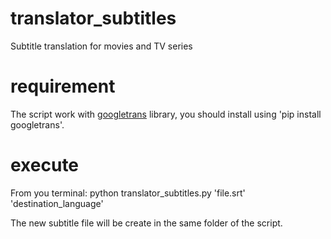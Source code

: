 # translator_subtitles
Subtitle translation for movies and TV series

# requirement
  The script work with <a href='https://pypi.org/project/googletrans'>googletrans</a> library, you should install using 'pip install googletrans'.


# execute
  From you terminal: 
    python translator_subtitles.py 'file.srt' 'destination_language'
  
The new subtitle file will be create in the same folder of the script.
